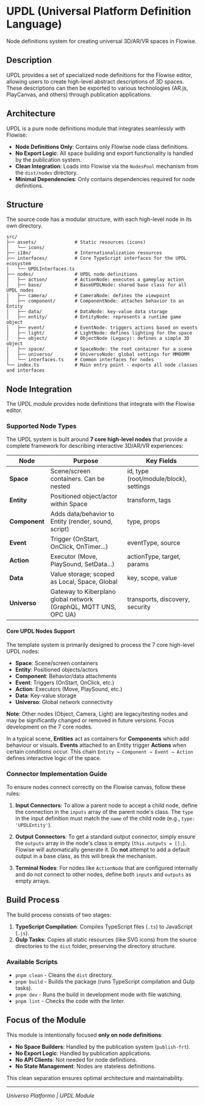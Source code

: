 # UPDL (Universal Platform Definition Language)

Node definitions system for creating universal 3D/AR/VR spaces in Flowise.

## Description

UPDL provides a set of specialized node definitions for the Flowise editor, allowing users to create high-level abstract descriptions of 3D spaces. These descriptions can then be exported to various technologies (AR.js, PlayCanvas, and others) through publication applications.

## Architecture

UPDL is a pure node definitions module that integrates seamlessly with Flowise:

-   **Node Definitions Only**: Contains only Flowise node class definitions.
-   **No Export Logic**: All space building and export functionality is handled by the publication system.
-   **Clean Integration**: Loads into Flowise via the `NodesPool` mechanism from the `dist/nodes` directory.
-   **Minimal Dependencies**: Only contains dependencies required for node definitions.

## Structure

The source code has a modular structure, with each high-level node in its own directory.

```
src/
├── assets/              # Static resources (icons)
│   └── icons/
├── i18n/                # Internationalization resources
├── interfaces/          # Core TypeScript interfaces for the UPDL ecosystem
│   └── UPDLInterfaces.ts
├── nodes/               # UPDL node definitions
│   ├── action/          # ActionNode: executes a gameplay action
│   ├── base/            # BaseUPDLNode: shared base class for all UPDL nodes
│   ├── camera/          # CameraNode: defines the viewpoint
│   ├── component/       # ComponentNode: attaches behavior to an Entity
│   ├── data/            # DataNode: key-value data storage
│   ├── entity/          # EntityNode: represents a runtime game object
│   ├── event/           # EventNode: triggers actions based on events
│   ├── light/           # LightNode: defines lighting for the space
│   ├── object/          # ObjectNode (Legacy): defines a simple 3D object
│   ├── space/           # SpaceNode: the root container for a scene
│   ├── universo/        # UniversoNode: global settings for MMOOMM
│   └── interfaces.ts    # Common interfaces for nodes
└── index.ts             # Main entry point - exports all node classes and interfaces
```

## Node Integration

The UPDL module provides node definitions that integrate with the Flowise editor.

### Supported Node Types

The UPDL system is built around **7 core high-level nodes** that provide a complete framework for describing interactive 3D/AR/VR experiences:

| Node          | Purpose                                                          | Key Fields                             |
| ------------- | ---------------------------------------------------------------- | -------------------------------------- |
| **Space**     | Scene/screen containers. Can be nested                           | id, type (root/module/block), settings |
| **Entity**    | Positioned object/actor within Space                             | transform, tags                        |
| **Component** | Adds data/behavior to Entity (render, sound, script)             | type, props                            |
| **Event**     | Trigger (OnStart, OnClick, OnTimer...)                           | eventType, source                      |
| **Action**    | Executor (Move, PlaySound, SetData...)                           | actionType, target, params             |
| **Data**      | Value storage; scoped as Local, Space, Global                    | key, scope, value                      |
| **Universo**  | Gateway to Kiberplano global network (GraphQL, MQTT UNS, OPC UA) | transports, discovery, security        |

#### Core UPDL Nodes Support

The template system is primarily designed to process the 7 core high-level UPDL nodes:

-   **Space**: Scene/screen containers
-   **Entity**: Positioned objects/actors
-   **Component**: Behavior/data attachments
-   **Event**: Triggers (OnStart, OnClick, etc.)
-   **Action**: Executors (Move, PlaySound, etc.)
-   **Data**: Key-value storage
-   **Universo**: Global network connectivity

**Note**: Other nodes (Object, Camera, Light) are legacy/testing nodes and may be significantly changed or removed in future versions. Focus development on the 7 core nodes.

In a typical scene, **Entities** act as containers for **Components** which add behaviour or visuals. **Events** attached to an Entity trigger **Actions** when certain conditions occur. This chain `Entity → Component → Event → Action` defines interactive logic of the space.

### Connector Implementation Guide

To ensure nodes connect correctly on the Flowise canvas, follow these rules:

1.  **Input Connectors**: To allow a parent node to accept a child node, define the connection in the `inputs` array of the parent node's class. The `type` in the input definition must match the `name` of the child node (e.g., `type: 'UPDLEntity'`).

2.  **Output Connectors**: To get a standard output connector, simply ensure the `outputs` array in the node's class is empty (`this.outputs = [];`). Flowise will automatically generate it. Do **not** attempt to add a default output in a base class, as this will break the mechanism.

3.  **Terminal Nodes**: For nodes like `ActionNode` that are configured internally and do not connect to other nodes, define both `inputs` and `outputs` as empty arrays.

## Build Process

The build process consists of two stages:

1.  **TypeScript Compilation**: Compiles TypeScript files (`.ts`) to JavaScript (`.js`).
2.  **Gulp Tasks**: Copies all static resources (like SVG icons) from the source directories to the `dist` folder, preserving the directory structure.

### Available Scripts

-   `pnpm clean` - Cleans the `dist` directory.
-   `pnpm build` - Builds the package (runs TypeScript compilation and Gulp tasks).
-   `pnpm dev` - Runs the build in development mode with file watching.
-   `pnpm lint` - Checks the code with the linter.

## Focus of the Module

This module is intentionally focused **only on node definitions**:

-   **No Space Builders**: Handled by the publication system (`publish-frt`).
-   **No Export Logic**: Handled by publication applications.
-   **No API Clients**: Not needed for node definitions.
-   **No State Management**: Nodes are stateless definitions.

This clean separation ensures optimal architecture and maintainability.

---

_Universo Platformo | UPDL Module_
